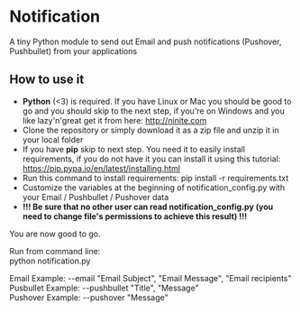 # Notification
A tiny Python module to send out Email and push notifications (Pushover, Pushbullet) from your applications

## How to use it
* **Python** (<3) is required. If you have Linux or Mac you should be good to go and you should skip to the next step, if you're on Windows and you like lazy'n'great get it from here: http://ninite.com
* Clone the repository or simply download it as a zip file and unzip it in your local folder
* If you have **pip** skip to next step. You need it to easily install requirements, if you do not have it you can install it using this tutorial: https://pip.pypa.io/en/latest/installing.html 
* Run this command to install requirements: pip install -r requirements.txt
* Customize the variables at the beginning of notification_config.py with your Email / Pushbullet / Pushover data
* **!!! Be sure that no other user can read notification_config.py (you need to change file's permissions to achieve this result) !!!**

You are now good to go.

Run from command line:  
python notification.py

Email Example:     --email "Email Subject", "Email Message", "Email recipients"  
Pusbullet Example: --pushbullet "Title", "Message"  
Pushover Example:  --pushover "Message"  
